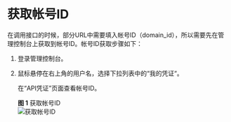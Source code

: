 # 获取帐号ID<a name="evs_04_0047"></a>

在调用接口的时候，部分URL中需要填入帐号ID（domain\_id），所以需要先在管理控制台上获取到帐号ID。帐号ID获取步骤如下：

1.  登录管理控制台。
2.  鼠标悬停在右上角的用户名，选择下拉列表中的“我的凭证“。

    在“API凭证”页面查看帐号ID。

    **图 1**  获取帐号ID<a name="zh-cn_topic_0171277625_fig15145102016015"></a>  
    ![](figures/获取帐号ID.png "获取帐号ID")


